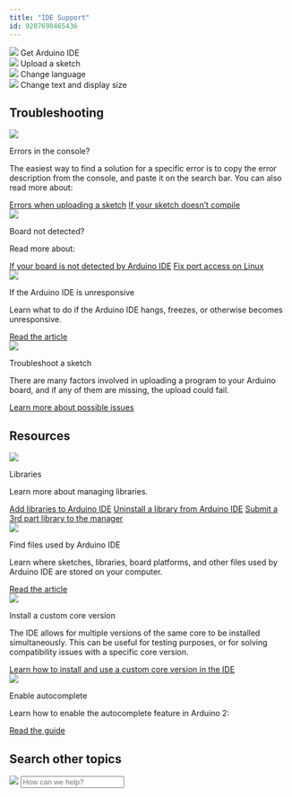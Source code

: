 ```yaml
---
title: "IDE Support"
id: 9207690465436
---
```


<div class="actions-wrapper">
  <div class="actions-item">
    <a id="keep" href="https://support.arduino.cc/hc/en-us/articles/360019833020-Download-and-install-Arduino-IDE"></a>
    <img src="https://content.arduino.cc/assets/hc-download.svg">
    <span class="link-chevron-right">Get Arduino IDE</span>
  </div>
  <div class="actions-item">
    <img src="https://content.arduino.cc/assets/hc-checkmark.svg">
    <a id="keep" href="https://support.arduino.cc/hc/en-us/articles/4733418441116-Upload-a-sketch-in-Arduino-IDE"></a>
    <span class="link-chevron-right">Upload a sketch</span>
  </div>
  <div class="actions-item actions-chevron">
    <img src="https://content.arduino.cc/assets/hc-translation.svg">
    <a id="keep" href="https://support.arduino.cc/hc/en-us/articles/4403365287826-Change-the-language-in-Arduino-IDE"></a>
    <span class="link-chevron-right">Change language</span>
  </div>
  <div class="actions-item">
    <img src="https://content.arduino.cc/assets/hc-zoom.svg">
    <a id="keep" href="https://support.arduino.cc/hc/en-us/articles/4402771781522-Change-text-and-display-size-settings-in-Arduino-IDE"></a>
    <span class="link-chevron-right">Change text and display size</span>
  </div>
  <!--<div class="actions-item">
    <img src="https://content.arduino.cc/assets/hc-text_indent.svg">
    <a id="keep" href="https://support.arduino.cc/hc/en-us/articles/4406711538450-Enable-autocomplete-in-IDE-2"></a>
    <span class="link-chevron-right">Enable autocomplete</span>
  </div>-->
</div>
<h2 class="center hub">Troubleshooting</h2>
<div class="info-wrapper">
  <div class="info-item">
    <img src="https://content.arduino.cc/assets/hc-warning.svg">
    <p class="info-title">Errors in the console?</p>
    <p>
      The easiest way to find a solution for a specific error is to copy the
      error description from the console, and paste it on the search bar. You
      can also read more about:
    </p>
    <a class="link-chevron-right" href="https://support.arduino.cc/hc/en-us/articles/4403365313810-Errors-when-uploading-a-sketch">Errors when uploading a sketch</a>
    <a class="link-chevron-right" href="https://support.arduino.cc/hc/en-us/articles/4402764401554-Compilation-errors-when-uploading">If your sketch doesn’t compile</a>
  </div>
  <div class="info-item">
    <img src="https://content.arduino.cc/assets/hc-USB.svg">
    <p class="info-title">Board not detected?</p>
    <p>Read more about:</p>
    <a class="link-chevron-right" href="https://support.arduino.cc/hc/en-us/articles/4412955149586-If-your-board-is-not-detected-by-Arduino-IDE">If your board is not detected by Arduino IDE</a>
    <a class="link-chevron-right" href="https://support.arduino.cc/hc/en-us/articles/360016495679-Fix-port-access-on-Linux">Fix port access on Linux</a>
  </div>
  <div class="info-item">
    <img src="https://content.arduino.cc/assets/hc-hourglass.svg">
    <p class="info-title">If the Arduino IDE is unresponsive</p>
    <p>
      Learn what to do if the Arduino IDE hangs, freezes, or otherwise becomes
      unresponsive.
    </p>
    <a class="link-chevron-right" href="https://support.arduino.cc/hc/en-us/articles/4410177782418-If-the-Arduino-IDE-freezes-or-is-unresponsive">Read the article</a>
  </div>
  <div class="info-item">
    <img src="https://content.arduino.cc/assets/hc-settings.svg">
    <p class="info-title">Troubleshoot a sketch</p>
    <p>
      There are many factors involved in uploading a program to your Arduino
      board, and if any of them are missing, the upload could fail.
    </p>
    <a class="link-up-right" href="https://docs.arduino.cc/learn/starting-guide/troubleshooting-sketches">Learn more about possible issues</a>
  </div>
</div>
<h2 class="center hub">Resources</h2>
<div class="info-wrapper">
  <div class="info-item">
    <img src="https://content.arduino.cc/assets/hc-library.svg">
    <p class="info-title">Libraries</p>
    <p>Learn more about managing libraries.</p>
    <a class="link-chevron-right" href="https://support.arduino.cc/hc/en-us/articles/5145457742236-Add-libraries-to-Arduino-IDE">Add libraries to Arduino IDE</a>
    <a class="link-chevron-right" href="https://support.arduino.cc/hc/en-us/articles/360016077340-Uninstall-a-library-from-Arduino-IDE">Uninstall a library from Arduino IDE</a>
    <a class="link-chevron-right" href="https://support.arduino.cc/hc/en-us/articles/360012175419-How-to-submit-a-third-party-library-to-the-Arduino-Library-Manager">Submit a 3rd part library to the manager</a>
  </div>
  <div class="info-item ">
    <img src="https://content.arduino.cc/assets/hc-search.svg">
    <p class="info-title">Find files used by Arduino IDE</p>
    <p>
      Learn where sketches, libraries, board platforms, and other files used
      by Arduino IDE are stored on your computer.
    </p>
    <a class="link-chevron-right" href="https://support.arduino.cc/hc/en-us/articles/4415103213714-Find-sketches-libraries-cores-and-other-files-on-your-computer">Read the article</a>
  </div>
  <div class="info-item">
    <img src="https://content.arduino.cc/assets/hc-settings.svg">
    <p class="info-title">Install a custom core version</p>
    <p>
      The IDE allows for multiple versions of the same core to be installed
      simultaneously. This can be useful for testing purposes, or for solving
      compatibility issues with a specific core version.
    </p>
    <a class="link-chevron-right" href="https://support.arduino.cc/hc/en-us/articles/360021232160-How-to-install-and-use-a-custom-core-version-in-the-IDE">Learn how to install and use a custom core version in the IDE</a>
  </div>
  <div class="info-item">
    <img src="https://content.arduino.cc/assets/hc-text_indent.svg">
    <p class="info-title">Enable autocomplete</p>
    <p>Learn how to enable the autocomplete feature in Arduino 2:</p>
    <a class="link-chevron-right" href="https://support.arduino.cc/hc/en-us/articles/4406711538450-Enable-autocomplete-in-IDE-2">Read the guide</a>
  </div>
</div>
<h2 class="center hub">Search other topics</h2>
<div class="search">
  <form class="search search-full" role="search" data-search="" data-instant="true" autocomplete="off" action="/hc/en-us/search" accept-charset="UTF-8" method="get">
    <img class="search-icon" src="https://content.arduino.cc/assets/hc-search.svg">
    <input name="utf8" type="hidden" value="✓" autocomplete="off"><input id="query" role="combobox" type="search" name="query" placeholder="How can we help?" autocomplete="off" aria-label="Search" aria-autocomplete="both" aria-expanded="false" aria-owns="2a88cedd-5eb4-4ed7-bdf9-834d77880f1c">
  </form>
</div>
